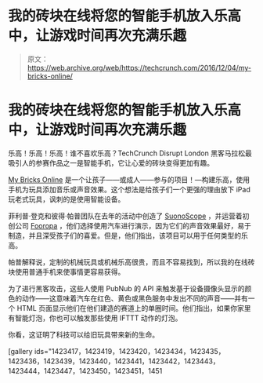 # 我的砖块在线将您的智能手机放入乐高中，让游戏时间再次充满乐趣 

> 原文：<https://web.archive.org/web/https://techcrunch.com/2016/12/04/my-bricks-online/>

# 我的砖块在线将您的智能手机放入乐高中，让游戏时间再次充满乐趣

乐高！乐高！乐高！谁不喜欢乐高？TechCrunch Disrupt London 黑客马拉松最吸引人的参赛作品之一是智能手机，它让心爱的砖块变得更加有趣。

[My Bricks Online](https://web.archive.org/web/20230131005058/https://devpost.com/software/mybricks-online) 是一个让孩子——或成人——参与的项目！—构建乐高，使用手机为玩具添加音乐或声音效果。这个想法是给孩子们一个更强的理由放下 iPad 玩老式玩具，讽刺的是使用智能设备。

菲利普·登克和彼得·帕普团队在去年的活动中创造了 [SuonoScope](https://web.archive.org/web/20230131005058/https://devpost.com/software/sound-telescope) ，并运营着初创公司 [Fooropa](https://web.archive.org/web/20230131005058/http://fooropa.com/) ，他们选择使用汽车进行演示，因为它们的声音效果最好，易于制造，并且深受孩子们的喜爱。但是，他们指出，该项目可以用于任何类型的乐高。

帕普解释说，定制的机械玩具或机械乐高很贵，而且不容易找到，所以我的在线砖块使用普通手机来使事情更容易获得。

为了进行黑客攻击，这些人使用 PubNub 的 API 来触发基于设备摄像头显示的颜色的动作——这意味着汽车在红色、黄色或黑色服务中发出不同的声音——并有一个 HTML 页面显示他们在他们建造的赛道上的单圈时间。他们指出，如果你家里有智能灯泡，你也可以触发那些使用 IFTTT 动作的灯泡。

你看，这证明了科技可以给旧玩具带来新的生命。

[gallery ids="1423417，1423419，1423420，1423434，1423435，1423436，1423439，1423440，1423441，1423442，1423443，1423444，1423447，1423450，1423451，1451